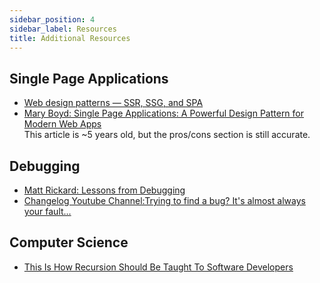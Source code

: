 ```yaml
---
sidebar_position: 4
sidebar_label: Resources
title: Additional Resources
---
```


<!-- markdownlint-disable no-inline-html no-trailing-punctuation -->

## Single Page Applications

- [Web design patterns — SSR, SSG, and SPA](https://medium.com/codex/web-design-patterns-ssr-ssg-and-spa-fadad7673dfe)
- [Mary Boyd: Single Page Applications: A Powerful Design Pattern for Modern Web Apps](https://medium.com/a-lady-dev/single-page-applications-a-powerful-design-pattern-for-modern-web-apps-ec3590bb7e7a)
  <br/>This article is ~5 years old, but the pros/cons section is still accurate.

## Debugging

- [Matt Rickard: Lessons from Debugging](https://matt-rickard.com/lessons-from-debugging?utm_source=changelog-news)
- [Changelog Youtube Channel:Trying to find a bug? It's almost always your fault...](https://www.youtube.com/watch?v=X42aF-ofrx8)

## Computer Science

- [This Is How Recursion Should Be Taught To Software Developers](https://differ.blog/inplainenglish/this-is-how-recursion-should-be-taught-to-software-developers-5c2c40?ref=dailydev)
